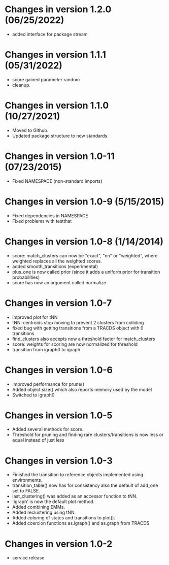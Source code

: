 # Changes in version 1.2.0 (06/25/2022)
* added interface for package stream

# Changes in version 1.1.1 (05/31/2022)
* score gained parameter random
* cleanup.

# Changes in version 1.1.0 (10/27/2021)

* Moved to Github.
* Updated package structure to new standards.

# Changes in version 1.0-11 (07/23/2015)
* Fixed NAMESPACE (non-standard imports)

# Changes in version 1.0-9 (5/15/2015)
* Fixed dependencies in NAMESPACE
* Fixed problems with testthat

# Changes in version 1.0-8 (1/14/2014)
* score: match_clusters can now be "exact", "nn" or "weighted", where 
  weighted replaces all the weighted scores. 
* added smooth_transitions (experimental)
* plus_one is now called prior (since it adds a uniform prior for 
  transition probabilities)
* score has now an argument called normalize

# Changes in version 1.0-7
* improved plot for tNN
* tNN: centroids stop moving to prevent 2 clusters from colliding
* fixed bug with getting transitions from a TRACDS object with 0 transitions
* find_clusters also accepts now a threshold factor for match_clusters
* score: weights for scoring are now normalized for threshold
* transition from igraph0 to igraph

# Changes in version 1.0-6
* Improved performance for prune()
* Added object.size() which also reports memory used by the model 
* Switched to igraph0

# Changes in version 1.0-5
* Added several methods for score.
* Threshold for pruning and finding rare clusters/transitions 
	is now less or equal instead of just less

# Changes in version 1.0-3
* Finished the transition to reference objects implemented 
	using environments.
* transition_table() now has for consistency also the default of 
	add_one set to FALSE.
* last_clustering() was added as an accessor function to tNN.
* 'igraph' is now the default plot method.
* Added combining EMMs.
* Added reclustering using tNN.
* Added coloring of states and transitions to plot().
* Added coercion functions as.igraph() and as.graph from TRACDS.

# Changes in version 1.0-2 
* service release
